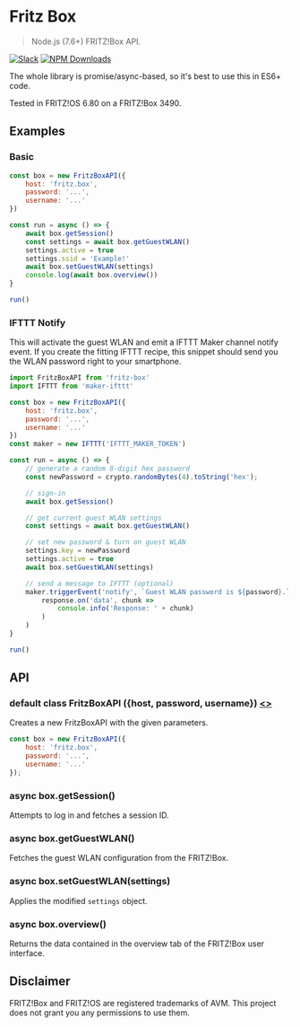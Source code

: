 # Fritz Box

> Node.js (7.6+) FRITZ!Box API.

[![Slack](https://slack.dodekeract.com/badge.svg)](https://slack.dodekeract.com)
[![NPM Downloads](https://img.shields.io/npm/dt/fritz-box.svg)](https://npmjs.com/package/fritz-box)

The whole library is promise/async-based, so it's best to use this in ES6+ code.

Tested in FRITZ!OS 6.80 on a FRITZ!Box 3490.

## Examples

### Basic

```javascript
const box = new FritzBoxAPI({
	host: 'fritz.box',
	password: '...',
	username: '...'
})

const run = async () => {
	await box.getSession()
	const settings = await box.getGuestWLAN()
	settings.active = true
	settings.ssid = 'Example!'
	await box.setGuestWLAN(settings)
	console.log(await box.overview())
}

run()
```

### IFTTT Notify

This will activate the guest WLAN and emit a IFTTT Maker channel notify event. If you create the fitting IFTTT recipe, this snippet should send you the WLAN password right to your smartphone.

```javascript
import FritzBoxAPI from 'fritz-box'
import IFTTT from 'maker-ifttt'

const box = new FritzBoxAPI({
	host: 'fritz.box',
	password: '...',
	username: '...'
})
const maker = new IFTTT('IFTTT_MAKER_TOKEN')

const run = async () => {
	// generate a random 8-digit hex password
	const newPassword = crypto.randomBytes(4).toString('hex');

	// sign-in
	await box.getSession()

	// get current guest WLAN settings
	const settings = await box.getGuestWLAN()

	// set new password & turn on guest WLAN
	settings.key = newPassword
	settings.active = true
	await box.setGuestWLAN(settings)

	// send a message to IFTTT (optional)
	maker.triggerEvent('notify', `Guest WLAN password is ${password}.`, response =>
		response.on('data', chunk =>
			console.info('Response: ' + chunk)
		)
	)
}

run()
```

## API

### default class FritzBoxAPI ({host, password, username}) [<>](/source/index.js)

Creates a new FritzBoxAPI with the given parameters.

````javascript
const box = new FritzBoxAPI({
	host: 'fritz.box',
	password: '...',
	username: '...'
});
````

### async box.getSession()

Attempts to log in and fetches a session ID.

### async box.getGuestWLAN()

Fetches the guest WLAN configuration from the FRITZ!Box.

### async box.setGuestWLAN(settings)

Applies the modified `settings` object.

### async box.overview()

Returns the data contained in the overview tab of the FRITZ!Box user interface.

## Disclaimer

FRITZ!Box and FRITZ!OS are registered trademarks of AVM. This project does not grant you any permissions to use them.
